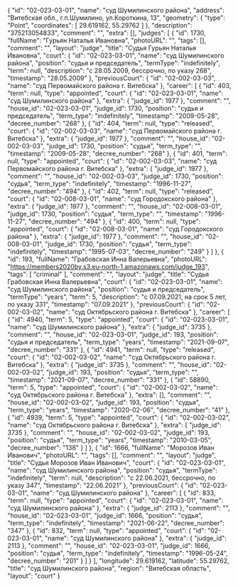{
    "id": "02-023-03-01",
    "name": "суд Шумилинского района",
    "address": "Витебская обл., г.п.Шумилино, ул.Короткина, 13",
    "geometry": {
        "type": "Point",
        "coordinates": [
            29.619162,
            55.29762
        ]
    },
    "description": "375213054833",
    "comment": "",
    "extra": [],
    "judges": [
        {
            "id": 1730,
            "fullName": "Гурьян Наталья Ивановна",
            "photoURL": "",
            "tags": [],
            "comment": "",
            "layout": "judge",
            "title": "Судья Гурьян Наталья Ивановна",
            "court": {
                "id": "02-023-03-01",
                "name": "суд Шумилинского района",
                "position": "судья и председатель",
                "termType": "indefinitely",
                "term": null,
                "description": "c 28.05.2009, бессрочно, по указу 268",
                "timestamp": "28.05.2009"
            },
            "previousCourt": {
                "id": "02-002-03-03",
                "name": "суд Первомайского района г. Витебска"
            },
            "career": [
                {
                    "id": 403,
                    "term": null,
                    "type": "appointed",
                    "court": {
                        "id": "02-023-03-01",
                        "name": "суд Шумилинского района"
                    },
                    "extra": {
                        "judge_id": 1977
                    },
                    "comment": "",
                    "house_id": "02-023-03-01",
                    "judge_id": 1730,
                    "position": "судья и председатель",
                    "term_type": "indefinitely",
                    "timestamp": "2009-05-28",
                    "decree_number": "268"
                },
                {
                    "id": 404,
                    "term": null,
                    "type": "released",
                    "court": {
                        "id": "02-002-03-03",
                        "name": "суд Первомайского района г. Витебска"
                    },
                    "extra": {
                        "judge_id": 1977
                    },
                    "comment": "",
                    "house_id": "02-002-03-03",
                    "judge_id": 1730,
                    "position": "судья",
                    "term_type": "",
                    "timestamp": "2009-05-28",
                    "decree_number": "268"
                },
                {
                    "id": 401,
                    "term": null,
                    "type": "appointed",
                    "court": {
                        "id": "02-002-03-03",
                        "name": "суд Первомайского района г. Витебска"
                    },
                    "extra": {
                        "judge_id": 1977
                    },
                    "comment": "",
                    "house_id": "02-002-03-03",
                    "judge_id": 1730,
                    "position": "судья",
                    "term_type": "indefinitely",
                    "timestamp": "1996-11-27",
                    "decree_number": "494"
                },
                {
                    "id": 402,
                    "term": null,
                    "type": "released",
                    "court": {
                        "id": "02-008-03-01",
                        "name": "суд Городокского района"
                    },
                    "extra": {
                        "judge_id": 1977
                    },
                    "comment": "",
                    "house_id": "02-008-03-01",
                    "judge_id": 1730,
                    "position": "судья",
                    "term_type": "",
                    "timestamp": "1996-11-27",
                    "decree_number": "494"
                },
                {
                    "id": 400,
                    "term": null,
                    "type": "appointed",
                    "court": {
                        "id": "02-008-03-01",
                        "name": "суд Городокского района"
                    },
                    "extra": {
                        "judge_id": 1977
                    },
                    "comment": "",
                    "house_id": "02-008-03-01",
                    "judge_id": 1730,
                    "position": "судья",
                    "term_type": "indefinitely",
                    "timestamp": "1995-07-03",
                    "decree_number": "249"
                }
            ]
        },
        {
            "id": 193,
            "fullName": "Грабовская Инна Валерьевна",
            "photoURL": "https://members2020by.s3.eu-north-1.amazonaws.com/judge_193",
            "tags": [
                "criminal"
            ],
            "comment": "",
            "layout": "judge",
            "title": "Судья Грабовская Инна Валерьевна",
            "court": {
                "id": "02-023-03-01",
                "name": "суд Шумилинского района",
                "position": "судья и председатель",
                "termType": "years",
                "term": 5,
                "description": "c 07.09.2021, на срок 5 лет, по указу 331",
                "timestamp": "07.09.2021"
            },
            "previousCourt": {
                "id": "02-002-03-02",
                "name": "суд Октябрьского района г. Витебска"
            },
            "career": [
                {
                    "id": 4940,
                    "term": 5,
                    "type": "appointed",
                    "court": {
                        "id": "02-023-03-01",
                        "name": "суд Шумилинского района"
                    },
                    "extra": {
                        "judge_id": 3735
                    },
                    "comment": "",
                    "house_id": "02-023-03-01",
                    "judge_id": 193,
                    "position": "судья и председатель",
                    "term_type": "years",
                    "timestamp": "2021-09-07",
                    "decree_number": "331"
                },
                {
                    "id": 4941,
                    "term": null,
                    "type": "released",
                    "court": {
                        "id": "02-002-03-02",
                        "name": "суд Октябрьского района г. Витебска"
                    },
                    "extra": {
                        "judge_id": 3735
                    },
                    "comment": "",
                    "house_id": "02-002-03-02",
                    "judge_id": 193,
                    "position": "судья",
                    "term_type": "",
                    "timestamp": "2021-09-07",
                    "decree_number": "331"
                },
                {
                    "id": 58890,
                    "term": 5,
                    "type": "appointed",
                    "court": {
                        "id": "02-002-03-02",
                        "name": "суд Октябрьского района г. Витебска"
                    },
                    "extra": [],
                    "comment": "",
                    "house_id": "02-002-03-02",
                    "judge_id": 193,
                    "position": "судья",
                    "term_type": "years",
                    "timestamp": "2020-02-06",
                    "decree_number": "41"
                },
                {
                    "id": 4939,
                    "term": 5,
                    "type": "appointed",
                    "court": {
                        "id": "02-002-03-02",
                        "name": "суд Октябрьского района г. Витебска"
                    },
                    "extra": {
                        "judge_id": 3735
                    },
                    "comment": "",
                    "house_id": "02-002-03-02",
                    "judge_id": 193,
                    "position": "судья",
                    "term_type": "years",
                    "timestamp": "2010-03-05",
                    "decree_number": "138"
                }
            ]
        },
        {
            "id": 1666,
            "fullName": "Морозов Иван Иванович",
            "photoURL": "",
            "tags": [],
            "comment": "",
            "layout": "judge",
            "title": "Судья Морозов Иван Иванович",
            "court": {
                "id": "02-023-03-01",
                "name": "суд Шумилинского района",
                "position": "судья",
                "termType": "indefinitely",
                "term": null,
                "description": "c 22.06.2021, бессрочно, по указу 347",
                "timestamp": "22.06.2021"
            },
            "previousCourt": {
                "id": "02-023-03-01",
                "name": "суд Шумилинского района"
            },
            "career": [
                {
                    "id": 833,
                    "term": null,
                    "type": "appointed",
                    "court": {
                        "id": "02-023-03-01",
                        "name": "суд Шумилинского района"
                    },
                    "extra": {
                        "judge_id": 2113
                    },
                    "comment": "",
                    "house_id": "02-023-03-01",
                    "judge_id": 1666,
                    "position": "судья",
                    "term_type": "indefinitely",
                    "timestamp": "2021-06-22",
                    "decree_number": "347"
                },
                {
                    "id": 832,
                    "term": null,
                    "type": "appointed",
                    "court": {
                        "id": "02-023-03-01",
                        "name": "суд Шумилинского района"
                    },
                    "extra": {
                        "judge_id": 2113
                    },
                    "comment": "",
                    "house_id": "02-023-03-01",
                    "judge_id": 1666,
                    "position": "судья",
                    "term_type": "indefinitely",
                    "timestamp": "1996-05-24",
                    "decree_number": "201"
                }
            ]
        }
    ],
    "longitude": 29.619162,
    "latitude": 55.29762,
    "title": "суд Шумилинского района",
    "region": "Витебская область",
    "layout": "court"
}